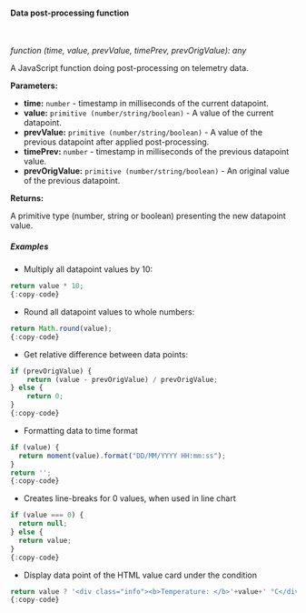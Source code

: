 #### Data post-processing function

<div class="divider"></div>
<br/>

*function (time, value, prevValue, timePrev, prevOrigValue): any*

A JavaScript function doing post-processing on telemetry data.

**Parameters:**

<ul>
  <li><b>time:</b> <code>number</code> - timestamp in milliseconds of the current datapoint.
  </li>
  <li><b>value:</b> <code>primitive (number/string/boolean)</code> - A value of the current datapoint.
  </li>
  <li><b>prevValue:</b> <code>primitive (number/string/boolean)</code> - A value of the previous datapoint after applied post-processing.
  </li>
  <li><b>timePrev:</b> <code>number</code> - timestamp in milliseconds of the previous datapoint value.
  </li>
  <li><b>prevOrigValue:</b> <code>primitive (number/string/boolean)</code> - An original value of the previous datapoint.
  </li>
</ul>

**Returns:**

A primitive type (number, string or boolean) presenting the new datapoint value.

<div class="divider"></div>

##### Examples

* Multiply all datapoint values by 10:

```javascript
return value * 10;
{:copy-code}
```

* Round all datapoint values to whole numbers:

```javascript
return Math.round(value);
{:copy-code}
```
 
* Get relative difference between data points:

```javascript
if (prevOrigValue) {
    return (value - prevOrigValue) / prevOrigValue;
} else {
    return 0;
}
{:copy-code}
```
* Formatting data to time format

```javascript
if (value) {
  return moment(value).format("DD/MM/YYYY HH:mm:ss");
}
return '';
{:copy-code}
```

* Creates line-breaks for 0 values, when used in line chart

```javascript
if (value === 0) {
  return null;
} else {
  return value;
}
{:copy-code}
```

* Display data point of the HTML value card under the condition

```javascript
return value ? '<div class="info"><b>Temperature: </b>'+value+' °C</div>' : '';
{:copy-code}
```

<br>
<br>
